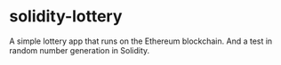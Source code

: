 # solidity-lottery
A simple lottery app that runs on the Ethereum blockchain. 
And a test in random number generation in Solidity.
